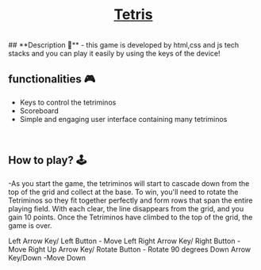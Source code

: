 <h1 align="center" ><a href="https://games.ieeessitvit.tech/">Tetris</a></h1>

<br>
## **Description 📃**
- this game is developed by html,css and js tech stacks and you can play it easily by using the keys of the device!

## **functionalities 🎮**
- Keys to control the tetriminos
- Scoreboard
- Simple and engaging user interface containing many tetriminos

<br>

## **How to play? 🕹️**
-As you start the game, the tetriminos will start to cascade down from the top of the grid and collect at the base. To win, you'll need to rotate the Tetriminos so they fit together perfectly and form rows that span the entire playing field. With each clear, the line disappears from the grid, and you gain 10 points. Once the Tetriminos have climbed to the top of the grid, the game is over.


Left Arrow Key/ Left Button - Move Left
Right Arrow Key/ Right Button - Move Right
Up Arrow Key/ Rotate Button - Rotate 90 degrees
Down Arrow Key/Down -Move Down


<br>
